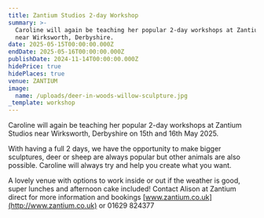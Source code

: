 ```yaml
---
title: Zantium Studios 2-day Workshop
summary: >-
  Caroline will again be teaching her popular 2-day workshops at Zantium Studios
  near Wirksworth, Derbyshire.
date: 2025-05-15T00:00:00.000Z
endDate: 2025-05-16T00:00:00.000Z
publishDate: 2024-11-14T00:00:00.000Z
hidePrice: true
hidePlaces: true
venue: ZANTIUM
image:
  name: /uploads/deer-in-woods-willow-sculpture.jpg
_template: workshop
---
```


Caroline will again be teaching her popular 2-day workshops at Zantium Studios near Wirksworth, Derbyshire on 15th and 16th May 2025.

With having a full 2 days, we have the opportunity to make bigger sculptures, deer or sheep are always popular but other animals are also possible. Caroline will always try and help you create what you want.

A lovely venue with options to work inside or out if the weather is good, super lunches and afternoon cake included! Contact Alison at Zantium direct for more information and bookings [www.zantium.co.uk](http://www.zantium.co.uk) or 01629 824377
